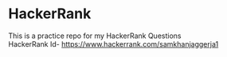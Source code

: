 # HackerRank
This is a practice repo for my HackerRank Questions <br/>
HackerRank Id- https://www.hackerrank.com/samkhanjaggerja1

